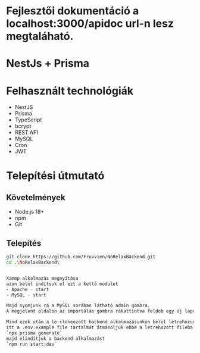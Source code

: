 # Fejlesztői dokumentáció a localhost:3000/apidoc url-n lesz megtaláható.
# NestJs + Prisma

# Felhasznált technológiák
- NestJS
- Prisma
- TypeScript
- bcrypt
- REST API
- MySQL
- Cron
- JWT

# Telepítési útmutató

## Követelmények

- Node.js 18+
- npm 
- Git

## Telepítés

```bash
git clone https://github.com/Fruvvien/NoRelaxBackend.git
cd .\NoRelaxBackend\


Xammp alkalmazás megnyitása
azon belül indítsuk el ezt a kettő modulet
- Apache - start
- MySQL - start

Majd nyomjunk rá a MySQL sorában látható admin gombra.
A megjelent oldalon az importálás gombra rákattintva feldob egy új lapot, ahol láthatunk egy fájlbehelyezést arra kattintva a továbbiakban kiválasztjuk a norelax.sql filet

Mind ezek után a le cloneozott backend alkalmazásunkon belül létrehozunk egy új file-t amit elnevezünk .env-nek
itt a .env.example file tartalmát átmásoljuk ebbe a létrehozott fileba és ezek után lefuttatjuk a következő commandokat `npm install`
`npx prisma generate`
majd elindítjuk a backend alkalmazást
`npm run start:dev`

